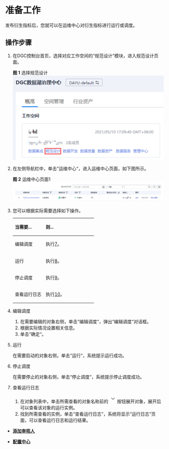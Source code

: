 # 准备工作<a name="dgc_01_0620"></a>

发布衍生指标后，您就可以在运维中心对衍生指标进行运行或调度。

## 操作步骤<a name="zh-cn_topic_0172166858_section419816459306"></a>

1.  在DGC控制台首页，选择对应工作空间的“规范设计“模块，进入规范设计页面。

    **图 1**  选择规范设计<a name="dgc_01_0623_dgc_01_0009_fig1540042925813"></a>  
    ![](figures/选择规范设计.png "选择规范设计")

2.  在左侧导航栏中，单击“运维中心“，进入运维中心页面，如下图所示。

    **图 2**  运维中心页面1<a name="fig116911991541"></a>  
    ![](figures/运维中心页面1.png "运维中心页面1")

3.  您可以根据实际需要选择如下操作。

    <a name="table769218985417"></a>
    <table><thead align="left"><tr id="row1169210912541"><th class="cellrowborder" valign="top" width="37.9%" id="mcps1.1.3.1.1"><p id="p36920915418"><a name="p36920915418"></a><a name="p36920915418"></a>当需要...</p>
    </th>
    <th class="cellrowborder" valign="top" width="62.1%" id="mcps1.1.3.1.2"><p id="p069229205412"><a name="p069229205412"></a><a name="p069229205412"></a>则...</p>
    </th>
    </tr>
    </thead>
    <tbody><tr id="row6692798548"><td class="cellrowborder" valign="top" width="37.9%" headers="mcps1.1.3.1.1 "><p id="p1169299155417"><a name="p1169299155417"></a><a name="p1169299155417"></a>编辑调度</p>
    </td>
    <td class="cellrowborder" valign="top" width="62.1%" headers="mcps1.1.3.1.2 "><p id="p1069219918545"><a name="p1069219918545"></a><a name="p1069219918545"></a>执行<a href="#li669211985415">7</a>。</p>
    </td>
    </tr>
    <tr id="row069213914541"><td class="cellrowborder" valign="top" width="37.9%" headers="mcps1.1.3.1.1 "><p id="p1469229195411"><a name="p1469229195411"></a><a name="p1469229195411"></a>运行</p>
    </td>
    <td class="cellrowborder" valign="top" width="62.1%" headers="mcps1.1.3.1.2 "><p id="p116921295548"><a name="p116921295548"></a><a name="p116921295548"></a>执行<a href="#li169214915417">8</a>。</p>
    </td>
    </tr>
    <tr id="row136921091549"><td class="cellrowborder" valign="top" width="37.9%" headers="mcps1.1.3.1.1 "><p id="p116929985415"><a name="p116929985415"></a><a name="p116929985415"></a>停止调度</p>
    </td>
    <td class="cellrowborder" valign="top" width="62.1%" headers="mcps1.1.3.1.2 "><p id="p146922975413"><a name="p146922975413"></a><a name="p146922975413"></a>执行<a href="#li1069279195419">9</a>。</p>
    </td>
    </tr>
    <tr id="row1569269145414"><td class="cellrowborder" valign="top" width="37.9%" headers="mcps1.1.3.1.1 "><p id="p36923911542"><a name="p36923911542"></a><a name="p36923911542"></a>查看运行日志</p>
    </td>
    <td class="cellrowborder" valign="top" width="62.1%" headers="mcps1.1.3.1.2 "><p id="p76920911549"><a name="p76920911549"></a><a name="p76920911549"></a>执行<a href="#li96925915544">10</a>。</p>
    </td>
    </tr>
    </tbody>
    </table>

4.  <a name="li669211985415"></a>编辑调度
    1.  在需要编辑的对象右侧，单击“编辑调度“，弹出“编辑调度“对话框。
    2.  根据实际情况设置相关信息。
    3.  单击“确定“。

5.  <a name="li169214915417"></a>运行

    在需要启动的对象右侧，单击“运行“，系统提示运行成功。

6.  <a name="li1069279195419"></a>停止调度

    在需要停止的对象右侧，单击“停止调度“，系统提示停止调度成功。

7.  <a name="li96925915544"></a>查看运行日志
    1.  在对象列表中，单击所需查看的对象名称前的![](figures/zh-cn_image_0257829354.png)按钮展开对象，展开后可以查看该对象的运行实例。
    2.  找到所需查看的实例，单击“查看运行日志“，系统将显示“运行日志“页面，可以查看运行日志和运行结果。


-   **[添加审核人](添加审核人.md)**  

-   **[配置中心](配置中心.md)**  


